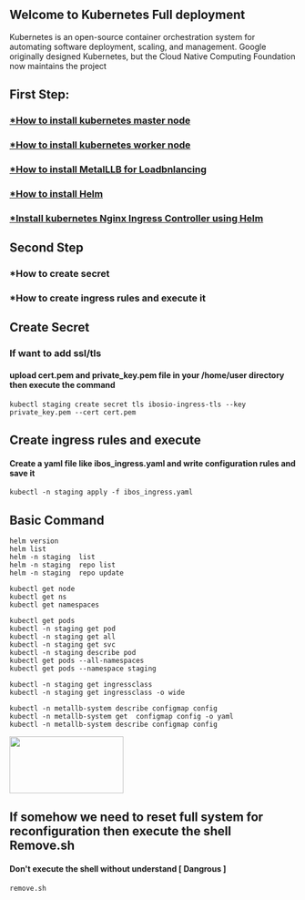 ## Welcome to Kubernetes Full deployment 

<p> Kubernetes is an open-source container orchestration system for automating software deployment, scaling, and management. Google originally designed Kubernetes, but the Cloud Native Computing 
Foundation now maintains the project </p>

## First Step:

### <a href="https://github.com/kausar3033/kubernetes-full_process/tree/main/kubernetes">*How to install kubernetes master node </a>

### <a href="https://github.com/kausar3033/kubernetes-full_process/tree/main/kubernetes">*How to install kubernetes worker node </a>

### <a href="https://github.com/kausar3033/kubernetes-full_process/tree/main/MetaLLB_Load_blancer">*How to install MetalLLB for Loadbnlancing  </a>

### <a href="https://github.com/kausar3033/kubernetes-full_process/tree/main/Helm%20Install">*How to install Helm </a>

### <a href="[url](https://github.com/kausar3033/kubernetes-full_process/tree/main/Kubernetes%20Nginx%20Ingress%20Controller%20using%20Helm)">*Install kubernetes Nginx Ingress Controller using Helm </a>


## Second Step 

### *How to create secret

### *How to create ingress rules and execute it



## Create Secret
### If want to add ssl/tls 
#### upload cert.pem and private_key.pem file in your /home/user directory then execute the command 
	kubectl staging create secret tls ibosio-ingress-tls --key private_key.pem --cert cert.pem

## Create ingress rules and execute 
#### Create a yaml file like ibos_ingress.yaml and write configuration rules and save it
    kubectl -n staging apply -f ibos_ingress.yaml
    
## Basic Command 
	helm version
	helm list
	helm -n staging  list
	helm -n staging  repo list
	helm -n staging  repo update
	
	kubectl get node
	kubectl get ns
	kubectl get namespaces
	
	kubectl get pods
	kubectl -n staging get pod
	kubectl -n staging get all
	kubectl -n staging get svc
	kubectl -n staging describe pod
	kubectl get pods --all-namespaces
	kubectl get pods --namespace staging
	
	kubectl -n staging get ingressclass
	kubectl -n staging get ingressclass -o wide
	
	kubectl -n metallb-system describe configmap config
	kubectl -n metallb-system get  configmap config -o yaml
	kubectl -n metallb-system describe configmap config
	
	

<img src="https://user-images.githubusercontent.com/43438240/172047801-2d4e8dde-edae-499a-a12c-f7d12b911e00.png" width="200" height="100" />

## If somehow we need to reset full system for reconfiguration then execute the shell Remove.sh
#### Don't execute the shell without understand [ Dangrous ]
	remove.sh 

	
